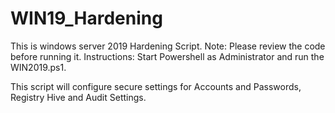 # WIN19_Hardening
This is windows server 2019 Hardening Script. 
Note: Please review the code before running it. 
Instructions: 
Start Powershell as Administrator and run the WIN2019.ps1.

This script will configure secure settings for Accounts and Passwords, Registry Hive and Audit Settings. 
